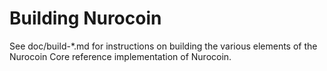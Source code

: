 Building Nurocoin
================

See doc/build-*.md for instructions on building the various
elements of the Nurocoin Core reference implementation of Nurocoin.
